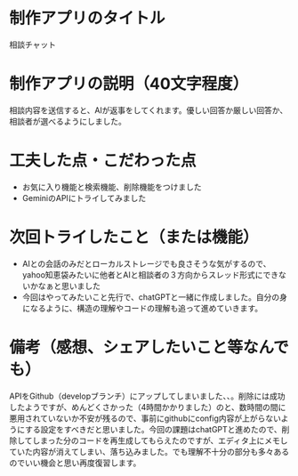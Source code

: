 # 制作アプリのタイトル
相談チャット
# 制作アプリの説明（40文字程度） 
相談内容を送信すると、AIが返事をしてくれます。優しい回答か厳しい回答か、相談者が選べるようにしました。
# 工夫した点・こだわった点 
- お気に入り機能と検索機能、削除機能をつけました
- GeminiのAPIにトライしてみました
# 次回トライしたこと（または機能）
- AIとの会話のみだとローカルストレージでも良さそうな気がするので、yahoo知恵袋みたいに他者とAIと相談者の３方向からスレッド形式にできないかなぁと思いました
- 今回はやってみたいこと先行で、chatGPTと一緒に作成しました。自分の身になるように、構造の理解やコードの理解も追って進めていきます。
# 備考（感想、シェアしたいこと等なんでも）
APIをGithub（developブランチ）にアップしてしまいました、、。削除には成功したようですが、めんどくさかった（4時間かかりました）のと、数時間の間に悪用されていないか不安が残るので、事前にgithubにconfig内容が上がらないようにする設定をすべきだと思いました。今回の課題はchatGPTと進めたので、削除してしまった分のコードを再生成してもらえたのですが、エディタ上にメモしていた内容が消えてしまい、落ち込みました。でも理解不十分の部分も多々あるのでいい機会と思い再度復習します。